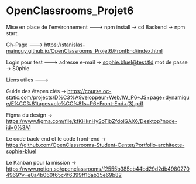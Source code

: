 # OpenClassrooms_Projet6
Mise en place de l'environnement --->
npm install -> cd Backend -> npm start.

Gh-Page --->
https://stanislas-mainguy.github.io/OpenClassrooms_Projet6/FrontEnd/index.html

Login pour test --->
adresse e-mail -> sophie.bluel@test.tld
mot de passe -> S0phie

Liens utiles --->

Guide des étapes clés -> 
https://course.oc-static.com/projects/D%C3%A9veloppeur+Web/IW_P6+JS+page+dynamique/E%CC%81tapes+cle%CC%81s+P6+Front-End+(3).pdf

Figma du design ->
https://www.figma.com/file/kfKHknHySoTibZfdolGAX6/Desktop?node-id=0%3A1

Le code back-end et le code front-end ->
https://github.com/OpenClassrooms-Student-Center/Portfolio-architecte-sophie-bluel

Le Kanban pour la mission ->
https://www.notion.so/openclassrooms/f2555b385cb44bd29d2db49802704969?v=e0a4b060f65c4f6399ff16ab35e69b82
